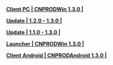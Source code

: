 
**[Client PC | CNPRODWin 1.3.0 |  ](https://bhrpg-prod.oss-accelerate.aliyuncs.com/client/cn/20230818153431_sMKzYZ9EOeT15oNn/StarRail_1.3.0.zip)**

**[Update | 1.2.0 - 1.3.0 | ](https://bhrpg-prod.oss-accelerate.aliyuncs.com/client/hkrpg_cn/33/game_1.2.0_1.3.0_hdiff_br8KoHI2R35fWvmj.zip)**

**[Update | 1.1.0 - 1.3.0 | ](https://bhrpg-prod.oss-accelerate.aliyuncs.com/client/hkrpg_cn/33/game_1.1.0_1.3.0_hdiff_pQl5t1UHPa8jBsTc.zip****)**

**[Launcher | CNPRODWin 1.3.0 |  ](https://bhrpg-prod.oss-accelerate.aliyuncs.com/client/cn/20230811104659_pn5QBAAp94eSn89l/StarRail_setup_gw_20230828.exe)**

**[Client Android | CNPRODAndroid 1.3.0 |  ](https://bhrpg-prod.oss-accelerate.aliyuncs.com/client/cn/20230818153431_sMKzYZ9EOeT15oNn/StarRail_1.3.0_mihoyo.apk)**
